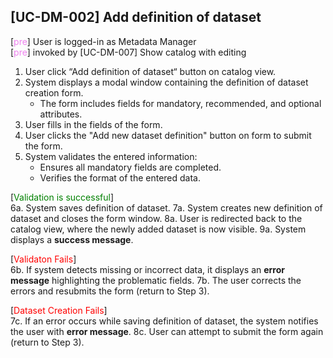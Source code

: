 [UC-DM-002] Add definition of dataset
---

[<span style="color: violet;">pre</span>] User is logged-in as Metadata Manager<br/>
[<span style="color: violet;">pre</span>] invoked by [UC-DM-007] Show catalog with editing

1. User click “Add definition of dataset“ button on catalog view.
2. System displays a modal window containing the definition of dataset creation form.
    - The form includes fields for mandatory, recommended, and optional attributes.
3. User fills in the fields of the form.
4. User clicks the "Add new dataset definition" button on form to submit the form.
5. System validates the entered information:
    - Ensures all mandatory fields are completed.
    - Verifies the format of the entered data.
  
[<span style="color: green;">Validation is successful</span>]<br/>
    6a. System saves definition of dataset.
    7a. System creates new definition of dataset and closes the form window.
    8a. User is redirected back to the catalog view, where the newly added dataset is now visible.
    9a. System displays a **success message**.

[<span style="color: red;">Validaton Fails</span>]<br/>
    6b. If system detects missing or incorrect data, it displays an **error message** highlighting the problematic fields.
    7b. The user corrects the errors and resubmits the form (return to Step 3).

[<span style="color: red;">Dataset Creation Fails</span>]<br/>
    7c. If an error occurs while saving definition of dataset, the system notifies the user with **error message**.
    8c. User can attempt to submit the form again (return to Step 3).